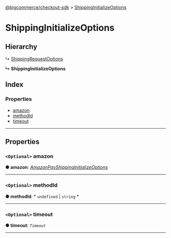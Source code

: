 [@bigcommerce/checkout-sdk](../README.md) > [ShippingInitializeOptions](../interfaces/shippinginitializeoptions.md)

# ShippingInitializeOptions

## Hierarchy

↳  [ShippingRequestOptions](shippingrequestoptions.md)

**↳ ShippingInitializeOptions**

## Index

### Properties

* [amazon](shippinginitializeoptions.md#amazon)
* [methodId](shippinginitializeoptions.md#methodid)
* [timeout](shippinginitializeoptions.md#timeout)

---

## Properties

<a id="amazon"></a>

### `<Optional>` amazon

**● amazon**: *[AmazonPayShippingInitializeOptions](amazonpayshippinginitializeoptions.md)*

___
<a id="methodid"></a>

### `<Optional>` methodId

**● methodId**: * `undefined` &#124; `string`
*

___
<a id="timeout"></a>

### `<Optional>` timeout

**● timeout**: *`Timeout`*

___

